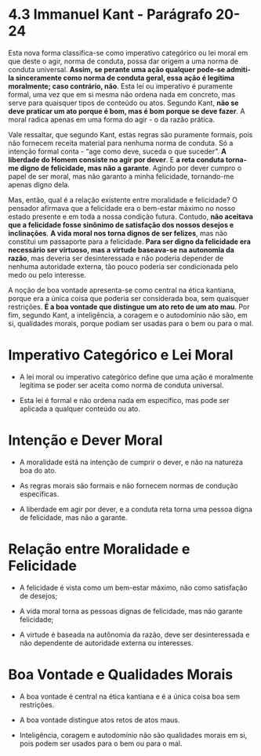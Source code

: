 # 4.3 Immanuel Kant - Parágrafo 20-24

Esta nova forma classifica-se como imperativo categórico ou lei moral em que deste o agir, norma de conduta, possa dar origem a uma norma de conduta universal. **Assim, se perante uma ação qualquer pode-se admiti-la sinceramente como norma de conduta geral, essa ação é legítima moralmente; caso contrário, não**. Esta lei ou imperativo é puramente formal, uma vez que em si mesma não ordena nada em concreto, mas serve para quaisquer tipos de conteúdo ou atos. Segundo Kant, **não se deve praticar um ato porque é bom, mas é bom porque se deve fazer**. A moral radica apenas em uma forma do agir - o da razão prática.

Vale ressaltar, que segundo Kant, estas regras são puramente formais, pois não fornecem receita material para nenhuma norma de conduta. Só a intenção formal conta - “age como deve, suceda o que suceder”. **A liberdade do Homem consiste no agir por dever**. E **a reta conduta torna-me digno de felicidade, mas não a garante**. Agindo por dever cumpro o papel de ser moral, mas não garanto a minha felicidade, tornando-me apenas digno dela.

Mas, então, qual é a relação existente entre moralidade e felicidade? O pensador afirmava que a felicidade era o bem-estar máximo no nosso estado presente e em toda a nossa condição futura. Contudo, **não aceitava que a felicidade fosse sinônimo de satisfação dos nossos desejos e inclinações**. **A vida moral nos torna dignos de ser felizes**, mas não constitui um passaporte para a felicidade. **Para ser digno da felicidade era necessário ser virtuoso, mas a virtude baseava-se na autonomia da razão**, mas deveria ser desinteressada e não poderia depender de nenhuma autoridade externa, tão pouco poderia ser condicionada pelo medo ou pelo interesse.

A noção de boa vontade apresenta-se como central na ética kantiana, porque era a única coisa que poderia ser considerada boa, sem quaisquer restrições. **É a boa vontade que distingue um ato reto de um ato mau**. Por fim, segundo Kant, a inteligência, a coragem e o autodomínio não são, em si, qualidades morais, porque podiam ser usadas para o bem ou para o mal.

# Imperativo Categórico e Lei Moral

- A lei moral ou imperativo categórico define que uma ação é moralmente legítima se poder ser aceita como norma de conduta universal.
  
- Esta lei é formal e não ordena nada em específico, mas pode ser aplicada a qualquer conteúdo ou ato.

# Intenção e Dever Moral

- A moralidade está na intenção de cumprir o dever, e não na natureza boa do ato.
  
- As regras morais são formais e não fornecem normas de condução específicas.
  
- A liberdade em agir por dever, e a conduta reta torna uma pessoa digna de felicidade, mas não a garante.

# Relação entre Moralidade e Felicidade

- A felicidade é vista como um bem-estar máximo, não como satisfação de desejos;
  
- A vida moral torna as pessoas dignas de felicidade, mas não garante felicidade;
  
- A virtude é baseada na autônomia da razão, deve ser desinteressada e não dependente de autoridade externa ou interesses.
  
# Boa Vontade e Qualidades Morais

- A boa vontade é central na ética kantiana e é a única coisa boa sem restrições.

- A boa vontade distingue atos retos de atos maus. 

- Inteligência, coragem e autodomínio não são qualidades morais em si, pois podem ser usados para o bem ou para o mal.